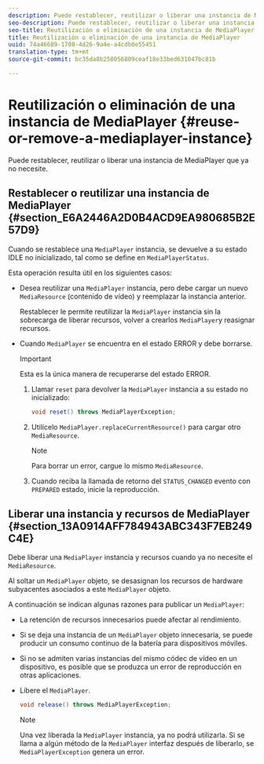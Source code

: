 ```yaml
---
description: Puede restablecer, reutilizar o liberar una instancia de MediaPlayer que ya no necesite.
seo-description: Puede restablecer, reutilizar o liberar una instancia de MediaPlayer que ya no necesite.
seo-title: Reutilización o eliminación de una instancia de MediaPlayer
title: Reutilización o eliminación de una instancia de MediaPlayer
uuid: 74a46689-1708-4d26-9a4e-a4cdb0e55451
translation-type: tm+mt
source-git-commit: bc35da8b258056809ceaf18e33bed631047bc81b

---
```



# Reutilización o eliminación de una instancia de MediaPlayer {#reuse-or-remove-a-mediaplayer-instance}

Puede restablecer, reutilizar o liberar una instancia de MediaPlayer que ya no necesite.

## Restablecer o reutilizar una instancia de MediaPlayer {#section_E6A2446A2D0B4ACD9EA980685B2E57D9}

Cuando se restablece una `MediaPlayer` instancia, se devuelve a su estado IDLE no inicializado, tal como se define en `MediaPlayerStatus`.

Esta operación resulta útil en los siguientes casos:

* Desea reutilizar una `MediaPlayer` instancia, pero debe cargar un nuevo `MediaResource` (contenido de vídeo) y reemplazar la instancia anterior.

   Restablecer le permite reutilizar la `MediaPlayer` instancia sin la sobrecarga de liberar recursos, volver a crearlos `MediaPlayer`y reasignar recursos.

* Cuando `MediaPlayer` se encuentra en el estado ERROR y debe borrarse.

   >[!IMPORTANT]
   >
   >Esta es la única manera de recuperarse del estado ERROR.

   1. Llamar `reset` para devolver la `MediaPlayer` instancia a su estado no inicializado:

      ```java
      void reset() throws MediaPlayerException; 
      ```

   1. Utilícelo `MediaPlayer.replaceCurrentResource()` para cargar otro `MediaResource`.

      >[!NOTE]
      >
      >Para borrar un error, cargue lo mismo `MediaResource`.

   1. Cuando reciba la llamada de retorno del `STATUS_CHANGED` evento con `PREPARED` estado, inicie la reproducción.

## Liberar una instancia y recursos de MediaPlayer {#section_13A0914AFF784943ABC343F7EB249C4E}

Debe liberar una `MediaPlayer` instancia y recursos cuando ya no necesite el `MediaResource`.

Al soltar un `MediaPlayer` objeto, se desasignan los recursos de hardware subyacentes asociados a este `MediaPlayer` objeto.

A continuación se indican algunas razones para publicar un `MediaPlayer`:

* La retención de recursos innecesarios puede afectar al rendimiento.
* Si se deja una instancia de un `MediaPlayer` objeto innecesaria, se puede producir un consumo continuo de la batería para dispositivos móviles.
* Si no se admiten varias instancias del mismo códec de vídeo en un dispositivo, es posible que se produzca un error de reproducción en otras aplicaciones.

* Libere el `MediaPlayer`.

   ```java
   void release() throws MediaPlayerException;
   ```

   >[!NOTE]
   >
   >Una vez liberada la `MediaPlayer` instancia, ya no podrá utilizarla. Si se llama a algún método de la `MediaPlayer` interfaz después de liberarlo, se `MediaPlayerException` genera un error.